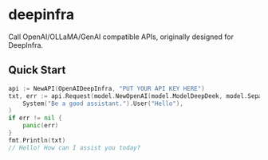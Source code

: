 # deepinfra
Call OpenAI/OLLaMA/GenAI compatible APIs, originally designed for DeepInfra.

## Quick Start
```go
api := NewAPI(OpenAIDeepInfra, "PUT YOUR API KEY HERE")
txt, err := api.Request(model.NewOpenAI(model.ModelDeepDeek, model.SeparatorThink, 0.7, 0.9, 1024).
    System("Be a good assistant.").User("Hello"),
)
if err != nil {
    panic(err)
}
fmt.Println(txt)
// Hello! How can I assist you today?
```

